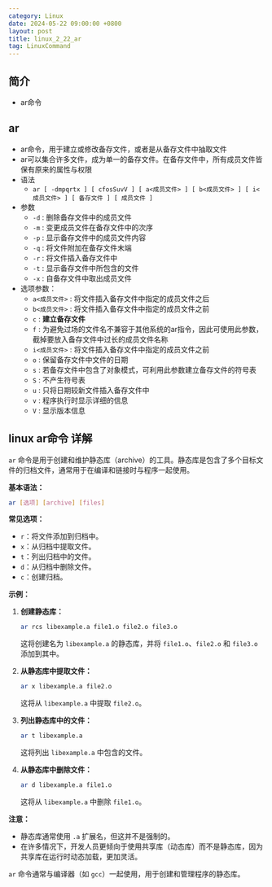 ```yaml
---
category: Linux
date: 2024-05-22 09:00:00 +0800
layout: post
title: linux_2_22_ar
tag: LinuxCommand
---
```

## 简介

+ ar命令

## ar

+ ar命令，用于建立或修改备存文件，或者是从备存文件中抽取文件
+ ar可以集合许多文件，成为单一的备存文件。在备存文件中，所有成员文件皆保有原来的属性与权限
+ 语法
  + `ar [ -dmpqrtx ] [ cfosSuvV ] [ a<成员文件> ] [ b<成员文件> ] [ i<成员文件> ] [ 备存文件 ] [ 成员文件 ]`
+ 参数
  + `-d` : 删除备存文件中的成员文件
  + `-m` : 变更成员文件在备存文件中的次序
  + `-p` : 显示备存文件中的成员文件内容
  + `-q` : 将文件附加在备存文件末端
  + `-r` : 将文件插入备存文件中
  + `-t` : 显示备存文件中所包含的文件
  + `-x` : 自备存文件中取出成员文件
+ 选项参数：
  + `a<成员文件>` : 将文件插入备存文件中指定的成员文件之后
  + `b<成员文件>` : 将文件插入备存文件中指定的成员文件之前
  + `c` : **建立备存文件**
  + `f` : 为避免过场的文件名不兼容于其他系统的ar指令，因此可使用此参数，截掉要放入备存文件中过长的成员文件名称
  + `i<成员文件>` : 将文件插入备存文件中指定的成员文件之前
  + `o` : 保留备存文件中文件的日期
  + `s` : 若备存文件中包含了对象模式，可利用此参数建立备存文件的符号表
  + `S` : 不产生符号表
  + `u` : 只将日期较新文件插入备存文件中
  + `v` : 程序执行时显示详细的信息
  + `V` : 显示版本信息

## linux ar命令 详解

`ar` 命令是用于创建和维护静态库（archive）的工具。静态库是包含了多个目标文件的归档文件，通常用于在编译和链接时与程序一起使用。

**基本语法：**
```bash
ar [选项] [archive] [files]
```

**常见选项：**
- `r`：将文件添加到归档中。
- `x`：从归档中提取文件。
- `t`：列出归档中的文件。
- `d`：从归档中删除文件。
- `c`：创建归档。

**示例：**
1. **创建静态库：**
   ```bash
   ar rcs libexample.a file1.o file2.o file3.o
   ```
   这将创建名为 `libexample.a` 的静态库，并将 `file1.o`、`file2.o` 和 `file3.o` 添加到其中。

2. **从静态库中提取文件：**
   ```bash
   ar x libexample.a file2.o
   ```
   这将从 `libexample.a` 中提取 `file2.o`。

3. **列出静态库中的文件：**
   ```bash
   ar t libexample.a
   ```
   这将列出 `libexample.a` 中包含的文件。

4. **从静态库中删除文件：**
   ```bash
   ar d libexample.a file1.o
   ```
   这将从 `libexample.a` 中删除 `file1.o`。

**注意：**
- 静态库通常使用 `.a` 扩展名，但这并不是强制的。
- 在许多情况下，开发人员更倾向于使用共享库（动态库）而不是静态库，因为共享库在运行时动态加载，更加灵活。

`ar` 命令通常与编译器（如 `gcc`）一起使用，用于创建和管理程序的静态库。